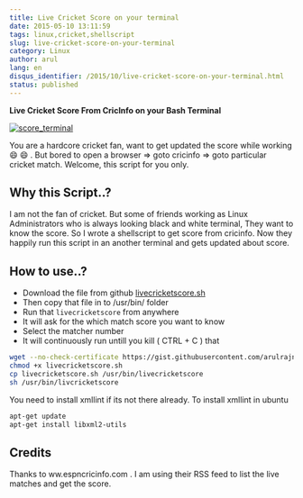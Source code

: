 ```yaml
---
title: Live Cricket Score on your terminal
date: 2015-05-10 13:11:59
tags: linux,cricket,shellscript
slug: live-cricket-score-on-your-terminal
category: Linux
author: arul
lang: en
disqus_identifier: /2015/10/live-cricket-score-on-your-terminal.html
status: published
---
```


**Live Cricket Score From CricInfo on your Bash Terminal**

[![score_terminal](http://1.bp.blogspot.com/-aJzVV1AyHS4/VU4v696M-HI/AAAAAAAAWPc/iWGrzuIGMMc/s640/livecricketscore.png)](http://1.bp.blogspot.com/-aJzVV1AyHS4/VU4v696M-HI/AAAAAAAAWPc/iWGrzuIGMMc/s1600/livecricketscore.png)

You are a hardcore cricket fan, want to get updated the score while
working 😄 😄 . But bored to open a browser ⇒ goto cricinfo ⇒ goto
particular cricket match. Welcome, this script for you only.

## Why this Script..?

I am not the fan of cricket. But some of friends working as Linux
Administrators who is always looking black and white terminal, They want
to know the score. So I wrote a shellscript to get score from cricinfo.
Now they happily run this script in an another terminal and gets updated
about score.

## How to use..?

-   Download the file from github
    [livecricketscore.sh](https://gist.githubusercontent.com/arulrajnet/fb71169c35180f9d9abd%20%22Gist%20Link%20for%20LiveCricketScore%22)
-   Then copy that file in to /usr/bin/ folder
-   Run that `livecricketscore` from anywhere
-   It will ask for the which match score you want to know
-   Select the matcher number
-   It will continuously run untill you kill ( CTRL + C ) that

``` bash
wget --no-check-certificate https://gist.githubusercontent.com/arulrajnet/fb71169c35180f9d9abd/raw/livecricketscore.sh
chmod +x livecricketscore.sh
cp livecricketscore.sh /usr/bin/livecricketscore
sh /usr/bin/livcricketscore
```

You need to install xmllint if its not there already. To install xmllint
in ubuntu

``` bash
apt-get update
apt-get install libxml2-utils
```

## Credits

Thanks to ww.espncricinfo.com . I am using their RSS feed to list the
live matches and get the score.
